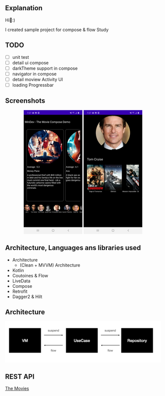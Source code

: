 Explanation
----------------- 

Hi👋:)

I created sample project for compose & flow Study


TODO
----------------- 

- [ ] unit test
- [ ] detail ui compose
- [ ] darkTheme support in compose
- [ ] navigator in compose
- [ ] detail moview Activity UI
- [ ] loading Progressbar

Screenshots
----------------- 
<p align="center">
<img src="https://github.com/mkw8263/TheMovie-Compose-Flow/blob/master/compose-movie.png"/>
<img src="https://github.com/mkw8263/TheMovie-Compose-Flow/blob/master/compose-profile.png"/>
</p>

Architecture, Languages ans libraries used
----------------- 
- Architecture
  - (Clean + MVVM) Architecture
- Kotlin
- Coutoines & Flow
- LiveData
- Compose
- Retrofit
- Dagger2 & Hilt


Architecture
-----------------
![image](https://github.com/mkw8263/TheMovie-Compose-Flow/blob/master/Screen%20Shot%202020-09-27%20at%202.04.34%20PM.png)

REST API
----------------- 
[The Movies](https://developers.themoviedb.org/3)


